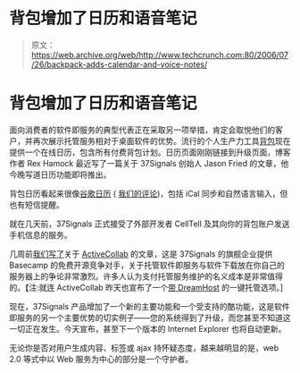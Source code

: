 # 背包增加了日历和语音笔记

> 原文：<https://web.archive.org/web/http://www.techcrunch.com:80/2006/07/26/backpack-adds-calendar-and-voice-notes/>

# 背包增加了日历和语音笔记

面向消费者的软件即服务的典型代表正在采取另一项举措，肯定会取悦他们的客户，并再次展示托管服务相对于桌面软件的优势。流行的个人生产力工具[背包](https://web.archive.org/web/20220813205439/http://backpackit.com/)现在提供一个在线日历，包含所有付费背包计划。日历页面刚刚链接到升级页面，博客作者 Rex Hamock 最近写了一篇关于 37Signals 创始人 Jason Fried 的文章，他今晚写道日历功能即将推出。

背包日历看起来很像[谷歌日历](https://web.archive.org/web/20220813205439/http://calendar.google.com/) ( [我们的评论](https://web.archive.org/web/20220813205439/http://www.beta.techcrunch.com/2006/04/12/google-calendar-is-live/))，包括 iCal 同步和自然语言输入，但也有短信提醒。

就在几天前，37Signals 正式接受了外部开发者 CellTell 及其向你的背包账户发送手机信息的服务。

几周前[我们写了](https://web.archive.org/web/20220813205439/http://www.beta.techcrunch.com/2006/07/06/bascamp-faces-competition-in-free-alternative/)关于 [ActiveCollab](https://web.archive.org/web/20220813205439/http://activecollab.com/) 的文章，这是 37Signals 的旗舰企业提供 Basecamp 的免费开源竞争对手，关于托管软件即服务与软件下载放在你自己的服务器上的争论非常激烈。许多人认为支付托管服务维护的名义成本是非常值得的。【注:就连 ActiveCollab 昨天也宣布了一个[带 DreamHost](https://web.archive.org/web/20220813205439/http://www.activecollab.com/blog/8/activecollab-one-click-install-on-dreamhost/) 的一键托管选项。]

现在，37Signals 产品增加了一个新的主要功能和一个受支持的酷功能，这是软件即服务的另一个主要优势的切实例子——您的系统得到了升级，而您甚至不知道这一切正在发生。今天宣布，甚至下一个版本的 Internet Explorer 也将自动更新。

无论你是否对用户生成内容、标签或 ajax 持怀疑态度，越来越明显的是，web 2.0 等式中以 Web 服务为中心的部分是一个守护者。